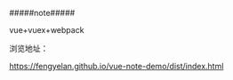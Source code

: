 #####note#####

vue+vuex+webpack

浏览地址：

https://fengyelan.github.io/vue-note-demo/dist/index.html


